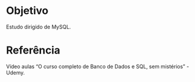 # Objetivo

Estudo dirigido de MySQL.

# Referência

Vídeo aulas “O curso completo de Banco de Dados e SQL, sem mistérios” -
Udemy.
